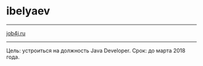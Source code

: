 # ibelyaev
***
[job4j.ru](http://job4j.ru/)
***
Цель: устроиться на должность Java Developer.
Срок: до марта 2018 года.


